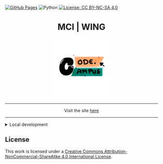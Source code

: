 [![GitHub Pages](https://img.shields.io/badge/github%20pages-121013?style=for-the-badge&logo=github&logoColor=white)](https://mciwing.github.io/)
![Python](https://img.shields.io/badge/Python-3.12-blue)
[![License: CC BY-NC-SA 4.0](https://img.shields.io/badge/License-CC%20BY--NC--SA%204.0-lightgrey.svg)](https://creativecommons.org/licenses/by-nc-sa/4.0/)

<div align="center">
    <h1>MCI | WING</h1>
</div>

<p align="center">
  <img src="docs/assets/logo.png" alt="WING Logo" style="width: 200px; height: auto;">
</p>

<div align="center">
<hr>

Visit the site <a href="https://mciwing.github.io/">here</a>
</div>

---

<details>
<summary>Local development</summary>

To serve the site locally, you need a couple of prerequisites (`pipx`, `poetry` 
and `python >= 3.11 < 3.13`)

### `pipx`

Install `pipx`

```bash
python -m pip install --user pipx
```

which will throw a warning that `pipx` is not on Path. Navigate to the 
path mentioned in the warning and execute

```bash
.\pipx.exe ensurepath
```

### `poetry`

In a new terminal, install `poetry`

```bash
pipx install poetry
```

### Project setup

To install all project dependencies, navigate to the project root and execute

```bash
poetry install
```

### Serve the site (on Windows)

... with

```bash
.\serve-local.bat
```

which will build and serve the site. The script is just a convenience wrapper
to disable the `git-committers` plugin for local builds which should reduce the
build time by a couple of seconds.

The site is served at `localhost:8000`

</details>

## License

This work is licensed under a 
[Creative Commons Attribution-NonCommercial-ShareAlike 4.0 International License](http://creativecommons.org/licenses/by-nc-sa/4.0/).